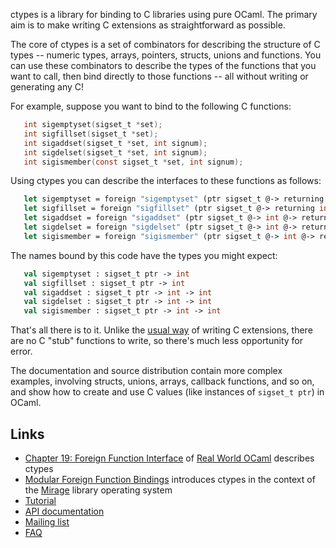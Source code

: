 ctypes is a library for binding to C libraries using pure OCaml.  The primary aim is to make writing C extensions as straightforward as possible.

The core of ctypes is a set of combinators for describing the structure of C types -- numeric types, arrays, pointers, structs, unions and functions.  You can use these combinators to describe the types of the functions that you want to call, then bind directly to those functions -- all without writing or generating any C!

For example, suppose you want to bind to the following C functions:

```C
   int sigemptyset(sigset_t *set);
   int sigfillset(sigset_t *set);
   int sigaddset(sigset_t *set, int signum);
   int sigdelset(sigset_t *set, int signum);
   int sigismember(const sigset_t *set, int signum);
```

Using ctypes you can describe the interfaces to these functions as follows:

```OCaml
   let sigemptyset = foreign "sigemptyset" (ptr sigset_t @-> returning int)
   let sigfillset = foreign "sigfillset" (ptr sigset_t @-> returning int)
   let sigaddset = foreign "sigaddset" (ptr sigset_t @-> int @-> returning int)
   let sigdelset = foreign "sigdelset" (ptr sigset_t @-> int @-> returning int)
   let sigismember = foreign "sigismember" (ptr sigset_t @-> int @-> returning int)
```

The names bound by this code have the types you might expect:

```OCaml
   val sigemptyset : sigset_t ptr -> int
   val sigfillset : sigset_t ptr -> int
   val sigaddset : sigset_t ptr -> int -> int
   val sigdelset : sigset_t ptr -> int -> int
   val sigismember : sigset_t ptr -> int -> int
```

That's all there is to it.  Unlike the [usual way](http://caml.inria.fr/pub/docs/manual-ocaml-4.00/manual033.html) of writing C extensions, there are no C "stub" functions to write, so there's much less opportunity for error.

The documentation and source distribution contain more complex examples, involving structs, unions, arrays, callback functions, and so on, and show how to create and use C values (like instances of `sigset_t ptr`) in OCaml.

## Links

* [Chapter 19: Foreign Function Interface][rwo-19] of [Real World OCaml][rwo] describes ctypes
* [Modular Foreign Function Bindings][mirage-blogpost] introduces ctypes in the context of the [Mirage][mirage] library operating system
* [Tutorial][tutorial]
* [API documentation][apidoc]
* [Mailing list][mailing-list]
* [FAQ][faq]

[rwo-19]: https://realworldocaml.org/v1/en/html/foreign-function-interface.html
[rwo]: http://realworldocaml.org/
[mirage-blogpost]: http://openmirage.org/blog/modular-foreign-function-bindings
[tutorial]: https://github.com/ocamllabs/ocaml-ctypes/wiki/ctypes-tutorial
[apidoc]: http://ocamllabs.github.io/ocaml-ctypes
[mailing-list]: http://lists.ocaml.org/listinfo/ctypes
[faq]: https://github.com/ocamllabs/ocaml-ctypes/wiki/FAQ
[mirage]: http://openmirage.org
